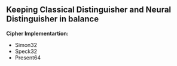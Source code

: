 

## Keeping Classical Distinguisher and Neural Distinguisher in balance


**Cipher Implementartion:**
* Simon32
* Speck32
* Present64


